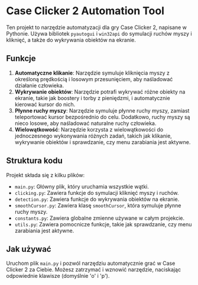 # Case Clicker 2 Automation Tool

Ten projekt to narzędzie automatyzacji dla gry Case Clicker 2, napisane w Pythonie. Używa bibliotek `pyautogui` i `win32api` do symulacji ruchów myszy i kliknięć, a także do wykrywania obiektów na ekranie.

## Funkcje

1. **Automatyczne klikanie**: Narzędzie symuluje kliknięcia myszy z określoną prędkością i losowym przesunięciem, aby naśladować działanie człowieka.
2. **Wykrywanie obiektów**: Narzędzie potrafi wykrywać różne obiekty na ekranie, takie jak boostery i torby z pieniędzmi, i automatycznie kierować kursor do nich.
3. **Płynne ruchy myszy**: Narzędzie symuluje płynne ruchy myszy, zamiast teleportować kursor bezpośrednio do celu. Dodatkowo, ruchy myszy są nieco losowe, aby naśladować naturalne ruchy człowieka.
4. **Wielowątkowość**: Narzędzie korzysta z wielowątkowości do jednoczesnego wykonywania różnych zadań, takich jak klikanie, wykrywanie obiektów i sprawdzanie, czy menu zarabiania jest aktywne.

## Struktura kodu

Projekt składa się z kilku plików:

- `main.py`: Główny plik, który uruchamia wszystkie wątki.
- `clicking.py`: Zawiera funkcje do symulacji kliknięć myszy i ruchów.
- `detection.py`: Zawiera funkcje do wykrywania obiektów na ekranie.
- `smoothCursor.py`: Zawiera klasę `smoothCursor`, która symuluje płynne ruchy myszy.
- `constants.py`: Zawiera globalne zmienne używane w całym projekcie.
- `utils.py`: Zawiera pomocnicze funkcje, takie jak sprawdzanie, czy menu zarabiania jest aktywne.

## Jak używać

Uruchom plik `main.py` i pozwól narzędziu automatycznie grać w Case Clicker 2 za Ciebie. Możesz zatrzymać i wznowić narzędzie, naciskając odpowiednie klawisze (domyślnie 'o' i 'p').
